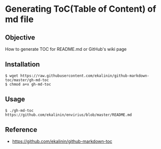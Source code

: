 Generating ToC(Table of Content) of md file
================


## Objective
How to generate TOC for README.md or GitHub's wiki page


## Installation
```
$ wget https://raw.githubusercontent.com/ekalinin/github-markdown-toc/master/gh-md-toc
$ chmod a+x gh-md-toc
```

## Usage
```
$ ./gh-md-toc https://github.com/ekalinin/envirius/blob/master/README.md
```

## Reference
- https://github.com/ekalinin/github-markdown-toc
